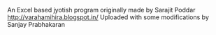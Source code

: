 An Excel based jyotish program originally made by Sarajit Poddar http://varahamihira.blogspot.in/
Uploaded with some modifications by Sanjay Prabhakaran
